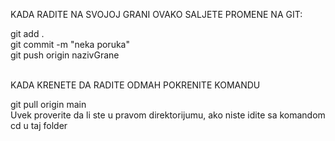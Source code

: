 KADA RADITE NA SVOJOJ GRANI OVAKO SALJETE PROMENE NA GIT: <br />

git add . <br />
git commit -m "neka poruka" <br />
git push origin nazivGrane<br />
<br />


KADA KRENETE DA RADITE ODMAH POKRENITE KOMANDU <br />

git pull origin main <br />
Uvek proverite da li ste u pravom direktorijumu, ako niste idite sa komandom cd u taj folder<br />
